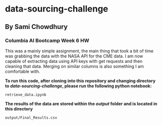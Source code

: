 # data-sourcing-challenge
## By Sami Chowdhury
### Columbia AI Bootcamp Week 6 HW

This was a mainly simple assignment, the main thing that took a bit of time was grabbing the data with the NASA API for the CME data. I am now capable of extracting data using API keys with get requests and then cleaning that data. Merging on similar columns is also something I am comfortable with. 

**To run this code, after cloning into this repository and changing directory to *data-sourcing-challenge*, please run the following python notebook:**

``retrieve_data.ipynb``

**The results of the data are stored within the *output* folder and is located in this directory**

``output/Final_Results.csv``